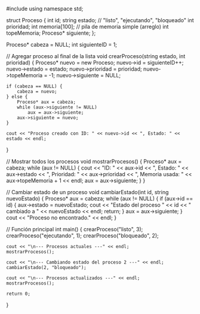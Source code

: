 #include <iostream>
using namespace std;

struct Proceso {
    int id;
    string estado; // "listo", "ejecutando", "bloqueado"
    int prioridad;
    int memoria[100]; // pila de memoria simple (arreglo)
    int topeMemoria;
    Proceso* siguiente;
};

Proceso* cabeza = NULL;
int siguienteID = 1;

// Agregar proceso al final de la lista
void crearProceso(string estado, int prioridad) {
    Proceso* nuevo = new Proceso;
    nuevo->id = siguienteID++;
    nuevo->estado = estado;
    nuevo->prioridad = prioridad;
    nuevo->topeMemoria = -1;
    nuevo->siguiente = NULL;

    if (cabeza == NULL) {
        cabeza = nuevo;
    } else {
        Proceso* aux = cabeza;
        while (aux->siguiente != NULL)
            aux = aux->siguiente;
        aux->siguiente = nuevo;
    }

    cout << "Proceso creado con ID: " << nuevo->id << ", Estado: " << estado << endl;
}

// Mostrar todos los procesos
void mostrarProcesos() {
    Proceso* aux = cabeza;
    while (aux != NULL) {
        cout << "ID: " << aux->id
             << ", Estado: " << aux->estado
             << ", Prioridad: " << aux->prioridad
             << ", Memoria usada: " << aux->topeMemoria + 1 << endl;
        aux = aux->siguiente;
    }
}

// Cambiar estado de un proceso
void cambiarEstado(int id, string nuevoEstado) {
    Proceso* aux = cabeza;
    while (aux != NULL) {
        if (aux->id == id) {
            aux->estado = nuevoEstado;
            cout << "Estado del proceso " << id << " cambiado a " << nuevoEstado << endl;
            return;
        }
        aux = aux->siguiente;
    }
    cout << "Proceso no encontrado." << endl;
}

// Función principal
int main() {
    crearProceso("listo", 3);
    crearProceso("ejecutando", 1);
    crearProceso("bloqueado", 2);

    cout << "\n--- Procesos actuales ---" << endl;
    mostrarProcesos();

    cout << "\n--- Cambiando estado del proceso 2 ---" << endl;
    cambiarEstado(2, "bloqueado");

    cout << "\n--- Procesos actualizados ---" << endl;
    mostrarProcesos();

    return 0;
}

